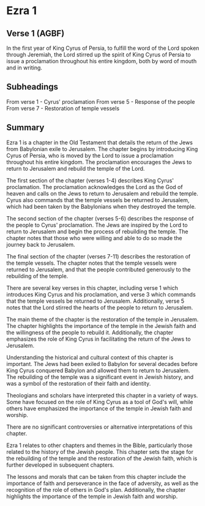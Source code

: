 # Ezra 1

## Verse 1 (AGBF)

In the first year of King Cyrus of Persia, to fulfill the word of the Lord spoken through Jeremiah, the Lord stirred up the spirit of King Cyrus of Persia to issue a proclamation throughout his entire kingdom, both by word of mouth and in writing.

## Subheadings

From verse 1 - Cyrus' proclamation
From verse 5 - Response of the people
From verse 7 - Restoration of temple vessels

## Summary

Ezra 1 is a chapter in the Old Testament that details the return of the Jews from Babylonian exile to Jerusalem. The chapter begins by introducing King Cyrus of Persia, who is moved by the Lord to issue a proclamation throughout his entire kingdom. The proclamation encourages the Jews to return to Jerusalem and rebuild the temple of the Lord. 

The first section of the chapter (verses 1-4) describes King Cyrus' proclamation. The proclamation acknowledges the Lord as the God of heaven and calls on the Jews to return to Jerusalem and rebuild the temple. Cyrus also commands that the temple vessels be returned to Jerusalem, which had been taken by the Babylonians when they destroyed the temple. 

The second section of the chapter (verses 5-6) describes the response of the people to Cyrus' proclamation. The Jews are inspired by the Lord to return to Jerusalem and begin the process of rebuilding the temple. The chapter notes that those who were willing and able to do so made the journey back to Jerusalem. 

The final section of the chapter (verses 7-11) describes the restoration of the temple vessels. The chapter notes that the temple vessels were returned to Jerusalem, and that the people contributed generously to the rebuilding of the temple. 

There are several key verses in this chapter, including verse 1 which introduces King Cyrus and his proclamation, and verse 3 which commands that the temple vessels be returned to Jerusalem. Additionally, verse 5 notes that the Lord stirred the hearts of the people to return to Jerusalem. 

The main theme of the chapter is the restoration of the temple in Jerusalem. The chapter highlights the importance of the temple in the Jewish faith and the willingness of the people to rebuild it. Additionally, the chapter emphasizes the role of King Cyrus in facilitating the return of the Jews to Jerusalem. 

Understanding the historical and cultural context of this chapter is important. The Jews had been exiled to Babylon for several decades before King Cyrus conquered Babylon and allowed them to return to Jerusalem. The rebuilding of the temple was a significant event in Jewish history, and was a symbol of the restoration of their faith and identity. 

Theologians and scholars have interpreted this chapter in a variety of ways. Some have focused on the role of King Cyrus as a tool of God's will, while others have emphasized the importance of the temple in Jewish faith and worship. 

There are no significant controversies or alternative interpretations of this chapter. 

Ezra 1 relates to other chapters and themes in the Bible, particularly those related to the history of the Jewish people. This chapter sets the stage for the rebuilding of the temple and the restoration of the Jewish faith, which is further developed in subsequent chapters. 

The lessons and morals that can be taken from this chapter include the importance of faith and perseverance in the face of adversity, as well as the recognition of the role of others in God's plan. Additionally, the chapter highlights the importance of the temple in Jewish faith and worship.
